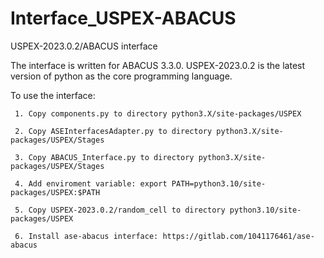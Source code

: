 # Interface_USPEX-ABACUS
USPEX-2023.0.2/ABACUS interface

The interface is written for ABACUS 3.3.0.
USPEX-2023.0.2 is the latest version of python as the core programming language.

To use the interface:

     1. Copy components.py to directory python3.X/site-packages/USPEX
     
     2. Copy ASEInterfacesAdapter.py to directory python3.X/site-packages/USPEX/Stages
     
     3. Copy ABACUS_Interface.py to directory python3.X/site-packages/USPEX/Stages
     
     4. Add enviroment variable: export PATH=python3.10/site-packages/USPEX:$PATH
     
     5. Copy USPEX-2023.0.2/random_cell to directory python3.10/site-packages/USPEX
     
     6. Install ase-abacus interface: https://gitlab.com/1041176461/ase-abacus
